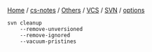 [Home](https://mengxianbin.github.io) /
[cs-notes](https://mengxianbin.github.io/cs-notes/site) /
[Others](https://mengxianbin.github.io/cs-notes/site/Others) /
[VCS](https://mengxianbin.github.io/cs-notes/site/Others/VCS) /
[SVN](https://mengxianbin.github.io/cs-notes/site/Others/VCS/SVN) /
[options](https://mengxianbin.github.io/cs-notes/site/Others/VCS/SVN/options)

```
svn cleanup
    --remove-unversioned
    --remove-ignored
    --vacuum-pristines
```
